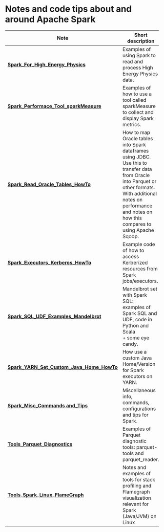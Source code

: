 # Notes and code tips about and around Apache Spark

| Note                        | Short description
| -------------------------- | -------------------------------------------------------------------------------------
| [**Spark_For_High_Energy_Physics**](Spark_HEP_Examples) | Examples of using Spark to read and process High Energy Physics data.
| [**Spark_Performace_Tool_sparkMeasure**](Spark_Performace_Tool_sparkMeasure.md)|Examples of how to use a tool called sparkMeasure to collect and display Spark metrics.
| [**Spark_Read_Oracle_Tables_HowTo**](Spark_Oracle_JDBC_Howto.md) | How to map Oracle tables into Spark dataframes using JDBC. Use this to transfer data from Oracle into Parquet or other formats. With additional notes on performance and notes on how this compares to using Apache Sqoop.
| [**Spark_Executors_Kerberos_HowTo**](Spark_Executors_Kerberos_HowTo.md) | Example code of how to access Kerberized resources from Spark jobs/executors.
| [**Spark_SQL_UDF_Examples_Mandelbrot**](Spark_SQL_UDF_examples_Mandelbrot) | Mandelbrot set with Spark SQL:<br>examples of Spark SQL and UDF, code in Python and Scala<br> + some eye candy.
| [**Spark_YARN_Set_Custom_Java_Home_HowTo**](Spark_Set_Java_Home_Howto.md) | How use a custom Java Home/Version for Spark executors on YARN.
| [**Spark_Misc_Commands and_Tips**](Spark_Misc_Info.md) | Miscellaneous info, commands, configurations and tips for Spark.
| [**Tools_Parquet_Diagnostics**](Tools_Parquet_Diagnostics.md) | Examples of Parquet diagnostic tools: parquet-tools and parquet_reader.
| [**Tools_Spark_Linux_FlameGraph**](Tools_Spark_Linux_FlameGraph.md) | Notes and examples of tools for stack profiling and Flamegraph visualization relevant for Spark (Java/JVM) on Linux

